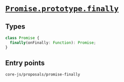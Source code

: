 # [`Promise.prototype.finally`](https://github.com/tc39/proposal-promise-finally)

## Types

```ts
class Promise {
  finally(onFinally: Function): Promise;
}
```

## Entry points

```
core-js/proposals/promise-finally
```
